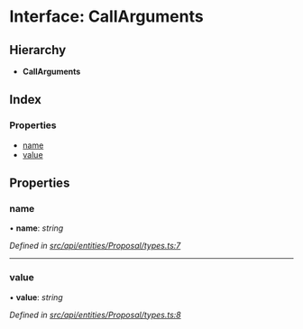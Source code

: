 # Interface: CallArguments

## Hierarchy

* **CallArguments**

## Index

### Properties

* [name](callarguments.md#name)
* [value](callarguments.md#value)

## Properties

###  name

• **name**: *string*

*Defined in [src/api/entities/Proposal/types.ts:7](https://github.com/PolymathNetwork/polymesh-sdk/blob/35ecc64/src/api/entities/Proposal/types.ts#L7)*

___

###  value

• **value**: *string*

*Defined in [src/api/entities/Proposal/types.ts:8](https://github.com/PolymathNetwork/polymesh-sdk/blob/35ecc64/src/api/entities/Proposal/types.ts#L8)*
